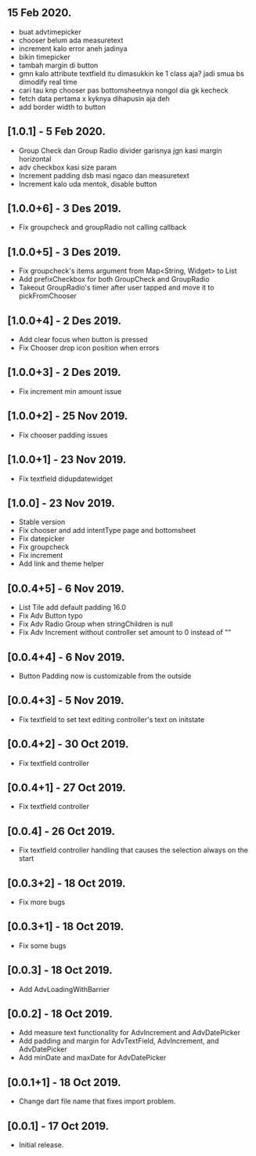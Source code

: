 ## 15 Feb 2020.

* buat advtimepicker
* chooser belum ada measuretext
* increment kalo error aneh jadinya
* bikin timepicker
* tambah margin di button
* gmn kalo attribute textfield itu dimasukkin ke 1 class aja? jadi smua bs dimodify real time
* cari tau knp chooser pas bottomsheetnya nongol dia gk kecheck
* fetch data pertama x kyknya dihapusin aja deh
* add border width to button

## [1.0.1] - 5 Feb 2020.

* Group Check dan Group Radio divider garisnya jgn kasi margin horizontal
* adv checkbox kasi size param
* Increment padding dsb masi ngaco dan measuretext
* Increment kalo uda mentok, disable button

## [1.0.0+6] - 3 Des 2019.

* Fix groupcheck and groupRadio not calling callback

## [1.0.0+5] - 3 Des 2019.

* Fix groupcheck's items argument from Map<String, Widget> to List<AdvGroupCheckItem>
* Add prefixCheckbox for both GroupCheck and GroupRadio
* Takeout GroupRadio's timer after user tapped and move it to pickFromChooser

## [1.0.0+4] - 2 Des 2019.

* Add clear focus when button is pressed
* Fix Chooser drop icon position when errors

## [1.0.0+3] - 2 Des 2019.

* Fix increment min amount issue

## [1.0.0+2] - 25 Nov 2019.

* Fix chooser padding issues

## [1.0.0+1] - 23 Nov 2019.

* Fix textfield didupdatewidget

## [1.0.0] - 23 Nov 2019.

* Stable version
* Fix chooser and add intentType page and bottomsheet
* Fix datepicker
* Fix groupcheck
* Fix increment
* Add link and theme helper

## [0.0.4+5] - 6 Nov 2019.

* List Tile add default padding 16.0
* Fix Adv Button typo
* Fix Adv Radio Group when stringChildren is null
* Fix Adv Increment without controller set amount to 0 instead of ""

## [0.0.4+4] - 6 Nov 2019.

* Button Padding now is customizable from the outside

## [0.0.4+3] - 5 Nov 2019.

* Fix textfield to set text editing controller's text on initstate

## [0.0.4+2] - 30 Oct 2019.

* Fix textfield controller

## [0.0.4+1] - 27 Oct 2019.

* Fix textfield controller

## [0.0.4] - 26 Oct 2019.

* Fix textfield controller handling that causes the selection always on the start

## [0.0.3+2] - 18 Oct 2019.

* Fix more bugs

## [0.0.3+1] - 18 Oct 2019.

* Fix some bugs

## [0.0.3] - 18 Oct 2019.

* Add AdvLoadingWithBarrier

## [0.0.2] - 18 Oct 2019.

* Add measure text functionality for AdvIncrement and AdvDatePicker
* Add padding and margin for AdvTextField, AdvIncrement, and AdvDatePicker
* Add minDate and maxDate for AdvDatePicker

## [0.0.1+1] - 18 Oct 2019.

* Change dart file name that fixes import problem.

## [0.0.1] - 17 Oct 2019.

* Initial release.
